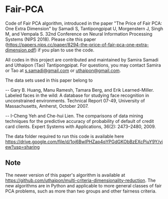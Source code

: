 # Fair-PCA
Code of Fair PCA algorithm, introduced in the paper "The Price of Fair PCA: One Extra Dimension" by Samadi S, Tantipongpipat U, Morgenstern J, Singh M, and Vempala S. 32nd Conference on Neural Information Processing Systems (NIPS 2018). Please cite this paper (https://papers.nips.cc/paper/8294-the-price-of-fair-pca-one-extra-dimension.pdf) if you plan to use the code. 

All codes in this project are contributed and maintained by Samira Samadi and Uthaipon (Tao) Tantipongpipat. For questions, you may contact Samira or Tao at s.samadi@gmail.com or uthaipon@gmail.com.

The data sets used in this paper belong to 

-- Gary B. Huang, Manu Ramesh, Tamara Berg, and Erik Learned-Miller. Labeled faces in the wild: A database for studying face recognition in unconstrained environments. Technical Report 07-49, University of Massachusetts, Amherst, October 2007.

-- I-Cheng Yeh and Che-hui Lien. The comparisons of data mining techniques for the predictive accuracy of probability of default of credit card clients. Expert Systems with Applications, 36(2): 2473–2480, 2009.

The data folder required to run this code is available here https://drive.google.com/file/d/1oj6BwlPHZap4qYPGdGKObBzEXcPiuY9Y/view?usp=sharing 

## Note

The newer version of this paper's algorithm is available at https://github.com/uthaipon/multi-criteria-dimensionality-reduction. The new algorithms are in Python and applicable to more general classes of fair PCA problems, such as more than two groups and other fairness criteria.




